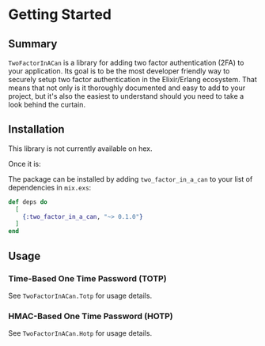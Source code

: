 # Getting Started

## Summary

`TwoFactorInACan` is a library for adding two factor authentication (2FA) to
your application. Its goal is to be the most developer friendly way to securely
setup two factor authentication in the Elixir/Erlang ecosystem. That means that
not only is it thoroughly documented and easy to add to your project, but it's
also the easiest to understand should you need to take a look behind the
curtain.

## Installation

This library is not currently available on hex.

Once it is:

The package can be installed by adding `two_factor_in_a_can` to your list of
dependencies in `mix.exs`:

```elixir
def deps do
  [
    {:two_factor_in_a_can, "~> 0.1.0"}
  ]
end
```

## Usage

### Time-Based One Time Password (TOTP)

See `TwoFactorInACan.Totp` for usage details.

### HMAC-Based One Time Password (HOTP)

See `TwoFactorInACan.Hotp` for usage details.
